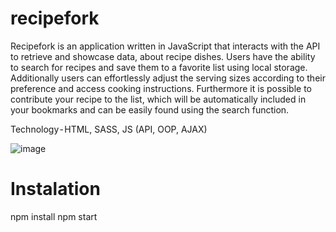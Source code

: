 # recipefork

Recipefork is an application written in JavaScript that interacts with the API to retrieve and showcase data, about recipe dishes. Users have the ability to search for recipes and save them to a favorite list using local storage. Additionally users can effortlessly adjust the serving sizes according to their preference and access cooking instructions. Furthermore it is possible to contribute your recipe to the list, which will be automatically included in your bookmarks and can be easily found using the search function.

Technology - HTML, SASS, JS (API, OOP, AJAX)

![image](https://github.com/nileshcode1/recipefork/assets/77544758/781c3529-48c7-4238-87fc-48f9d5d45a71)


# Instalation
npm install
npm start
